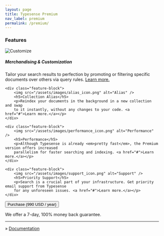 ```yaml
---
layout: page
title: Typesense Premium
nav_label: premium
permalink: /premium/
---
```


<div class="row no-gutters">
  <div id="doc-col" class="col-md-8">
    <h3>Features</h3>
    <div class="feature-block">
        <img src="/assets/images/customize_icon.png" alt="Customize" />
        <h5>Merchandising &amp; Customization</h5>
        <p>Tailor your search results to perfection by promoting or filtering specific documents over others
        via query rules. <a href="#">Learn more.</a></p>
    </div>
    
    <div class="feature-block">
        <img src="/assets/images/alias_icon.png" alt="Alias" />
        <h5>Collection Alias</h5>
        <p>Reindex your documents in the background in a new collection and swap 
        to it instantly, without any changes to your code. <a href="#">Learn more.</a></p>
    </div>
    
    <div class="feature-block">
        <img src="/assets/images/performance_icon.png" alt="Performance" />
        <h5>Performance</h5>
        <p>Although Typesense is already <em>pretty fast</em>, the Premium version offers increased 
        parallelism for faster searching and indexing. <a href="#">Learn more.</a></p>
    </div>
    
    <div class="feature-block">
        <img src="/assets/images/support_icon.png" alt="Support" />
        <h5>Priority Support</h5>
        <p>Search is a crucial part of your infrastructure. Get priority email support from Typesense  
        for any unforeseen issues. <a href="#">Learn more.</a></p>
    </div>
    
  </div>
  
  <div class="col-md-1 row no-gutters"></div>
  
  <div class="col-md-2" id="premium-sidebar">
      <button class="btn btn-success btn-purchase">Purchase (990 USD / year)</button>
      <p id="money-back">We offer a 7-day, 100% money back guarantee.</p>
      <hr />
      &raquo; <a href="#">Documentation</a>
  </div>
</div>